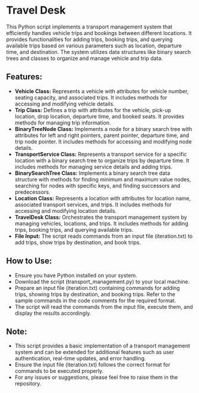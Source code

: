 # Travel Desk

This Python script implements a transport management system that efficiently handles vehicle trips and bookings between different locations. It provides functionalities for adding trips, booking trips, and querying available trips based on various parameters such as location, departure time, and destination. The system utilizes data structures like binary search trees and classes to organize and manage vehicle and trip data.

## Features:
- **Vehicle Class:** Represents a vehicle with attributes for vehicle number, seating capacity, and associated trips. It includes methods for accessing and modifying vehicle details.</br>
- **Trip Class:** Defines a trip with attributes for the vehicle, pick-up location, drop location, departure time, and booked seats. It provides methods for managing trip information.</br>
- **BinaryTreeNode Class:** Implements a node for a binary search tree with attributes for left and right pointers, parent pointer, departure time, and trip node pointer. It includes methods for accessing and modifying node details.</br>
- **TransportService Class:** Represents a transport service for a specific location with a binary search tree to organize trips by departure time. It includes methods for managing service details and adding trips.</br>
- **BinarySearchTree Class:** Implements a binary search tree data structure with methods for finding minimum and maximum value nodes, searching for nodes with specific keys, and finding successors and predecessors.</br>
- **Location Class:** Represents a location with attributes for location name, associated transport services, and trips. It includes methods for accessing and modifying location details.</br>
- **TravelDesk Class:** Orchestrates the transport management system by managing vehicles, locations, and trips. It includes methods for adding trips, booking trips, and querying available trips.</br>
- **File Input:** The script reads commands from an input file (iteration.txt) to add trips, show trips by destination, and book trips.

## **How to Use:**
- Ensure you have Python installed on your system.</br>
- Download the script (transport_management.py) to your local machine.</br>
- Prepare an input file (iteration.txt) containing commands for adding trips, showing trips by destination, and booking trips. Refer to the sample commands in the code comments for the required format.</br>
- The script will read the commands from the input file, execute them, and display the results accordingly.

## **Note:**
- This script provides a basic implementation of a transport management system and can be extended for additional features such as user authentication, real-time updates, and error handling.</br>
- Ensure the input file (iteration.txt) follows the correct format for commands to be executed properly.</br>
- For any issues or suggestions, please feel free to raise them in the repository.

